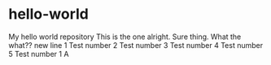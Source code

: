 # hello-world
My hello world repository
This is the one alright.
Sure thing.
What the what??
new line 1
Test number 2
Test number 3
Test number 4
Test number 5
Test number 1  A
